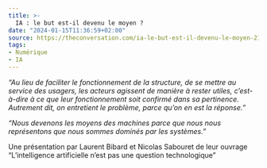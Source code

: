 ```yaml
---
title: >-
  IA : le but est-il devenu le moyen ?
date: "2024-01-15T11:36:59+02:00"
source: https://theconversation.com/ia-le-but-est-il-devenu-le-moyen-212549
tags:
- Numérique
- IA
---
```

*“Au lieu de faciliter le fonctionnement de la structure, de se mettre au service des usagers, les acteurs agissent de manière à rester utiles, c’est-à-dire à ce que leur fonctionnement soit confirmé dans sa pertinence. Autrement dit, on entretient le problème, parce qu’on en est la réponse.”*

*“Nous devenons les moyens des machines parce que nous nous représentons que nous sommes dominés par les systèmes.”*

Une présentation par Laurent Bibard et Nicolas Sabouret de leur ouvrage “L’intelligence artificielle n’est pas une question technologique”
